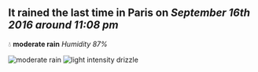 ## It rained the last time in Paris on *September 16th 2016 around 11:08 pm*
💧  **moderate rain** *Humidity 87%*

![moderate rain](http://openweathermap.org/img/w/10n.png) ![light intensity drizzle](http://openweathermap.org/img/w/09n.png)
